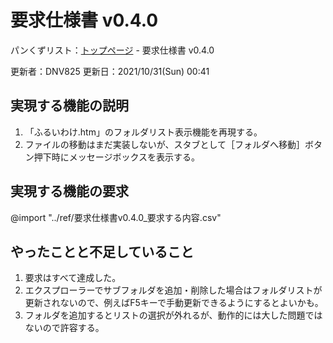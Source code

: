 # 要求仕様書 v0.4.0

パンくずリスト：[トップページ](../index.html) - 要求仕様書 v0.4.0

更新者：DNV825
更新日：2021/10/31(Sun) 00:41

## 実現する機能の説明

1. 「ふるいわけ.htm」のフォルダリスト表示機能を再現する。
1. ファイルの移動はまだ実装しないが、スタブとして［フォルダへ移動］ボタン押下時にメッセージボックスを表示する。

## 実現する機能の要求

@import "../ref/要求仕様書v0.4.0_要求する内容.csv"

## やったことと不足していること

1. 要求はすべて達成した。
1. エクスプローラーでサブフォルダを追加・削除した場合はフォルダリストが更新されないので、例えばF5キーで手動更新できるようにするとよいかも。
1. フォルダを追加するとリストの選択が外れるが、動作的には大した問題ではないので許容する。
